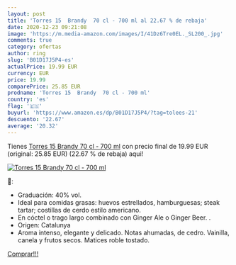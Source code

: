 ```yaml
---
layout: post
title: 'Torres 15  Brandy  70 cl - 700 ml al 22.67 % de rebaja'
date: 2020-12-23 09:21:08
image: 'https://m.media-amazon.com/images/I/41Dz6Tre0EL._SL200_.jpg'
comments: true
category: ofertas
author: ring
slug: 'B01D17J5P4-es'
actualPrice: 19.99 EUR
currency: EUR
price: 19.99
comparePrice: 25.85 EUR
prodname: 'Torres 15  Brandy  70 cl - 700 ml'
country: 'es'
flag: '🇪🇸'
buyurl: 'https://www.amazon.es/dp/B01D17J5P4/?tag=tolees-21'
descuento: '22.67'
average: '20.32'
---
```


Tienes [Torres 15  Brandy  70 cl - 700 ml](https://www.amazon.es/dp/B01D17J5P4/?tag=tolees-21) con precio final de  19.99 EUR (original: 25.85 EUR) (22.67 %  de rebaja) aqui!

[![Torres 15  Brandy  70 cl - 700 ml](https://m.media-amazon.com/images/I/41Dz6Tre0EL._SL200_.jpg)](https://www.amazon.es/dp/B01D17J5P4/?tag=tolees-21)

🔎:

- Graduación: 40% vol.
- Ideal para comidas grasas: huevos estrellados, hamburguesas; steak tartar; costillas de cerdo estilo americano.
- En cóctel o trago largo combinado con Ginger Ale o Ginger Beer. .
- Origen: Catalunya
- Aroma intenso, elegante y delicado. Notas ahumadas, de cedro. Vainilla, canela y frutos secos. Matices roble tostado.

[Comprar!!!](https://www.amazon.es/dp/B01D17J5P4/?tag=tolees-21)
